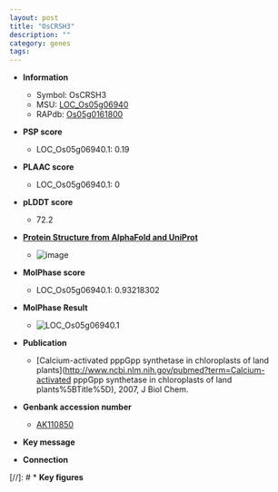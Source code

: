 ```yaml
---
layout: post
title: "OsCRSH3"
description: ""
category: genes
tags: 
---
```


* **Information**  
    + Symbol: OsCRSH3  
    + MSU: [LOC_Os05g06940](http://rice.plantbiology.msu.edu/cgi-bin/ORF_infopage.cgi?orf=LOC_Os05g06940)  
    + RAPdb: [Os05g0161800](http://rapdb.dna.affrc.go.jp/viewer/gbrowse_details/irgsp1?name=Os05g0161800)  

* **PSP score**  
    + LOC_Os05g06940.1: 0.19 

* **PLAAC score**  
    + LOC_Os05g06940.1: 0 

* **pLDDT score**
    + 72.2

* **[Protein Structure from AlphaFold and UniProt](https://www.uniprot.org/uniprotkb/Q75IS2/entry#structure)**
    + ![image](https://ricepsp.github.io/images/Q7/AF-Q75IS2-F1.png)

* **MolPhase score**
    + LOC_Os05g06940.1: 0.93218302

* **MolPhase Result**
    + ![LOC_Os05g06940.1](https://304243504.github.io/Pictures/LOC_Os05g/LOC_Os05g06940.1.png)

* **Publication**  
    + [Calcium-activated pppGpp synthetase in chloroplasts of land plants](http://www.ncbi.nlm.nih.gov/pubmed?term=Calcium-activated pppGpp synthetase in chloroplasts of land plants%5BTitle%5D), 2007, J Biol Chem.

* **Genbank accession number**  
    + [AK110850](http://www.ncbi.nlm.nih.gov/nuccore/AK110850)

* **Key message**  

* **Connection**  

[//]: # * **Key figures**  


